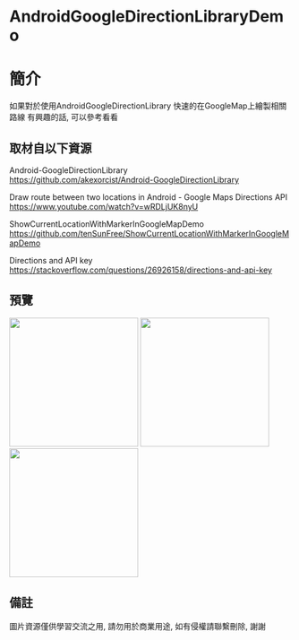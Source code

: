 # AndroidGoogleDirectionLibraryDemo

簡介
==================================
如果對於使用AndroidGoogleDirectionLibrary 快速的在GoogleMap上繪製相關路線 有興趣的話, 可以參考看看                                   

取材自以下資源
--------
Android-GoogleDirectionLibrary                                                                 
https://github.com/akexorcist/Android-GoogleDirectionLibrary      
                                  
Draw route between two locations in Android - Google Maps Directions API                                                                 
https://www.youtube.com/watch?v=wRDLjUK8nyU    
                                  
ShowCurrentLocationWithMarkerInGoogleMapDemo                                                                 
https://github.com/tenSunFree/ShowCurrentLocationWithMarkerInGoogleMapDemo    
                                  
Directions and API key                                                                 
https://stackoverflow.com/questions/26926158/directions-and-api-key
                  
預覽
--------
<p align="left">
  <img src="https://i.imgur.com/pvLGtCw.png" width="230"/>
  <img src="https://i.imgur.com/8QeH0Lr.png" width="230"/>
  <img src="https://i.imgur.com/bejDrug.png" width="230"/>
</p> 

備註
--------
圖片資源僅供學習交流之用, 請勿用於商業用途, 如有侵權請聯繫刪除, 謝謝

